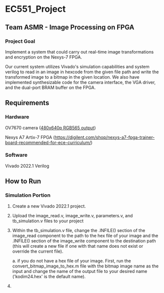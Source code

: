# EC551_Project
## Team ASMR - Image Processing on FPGA

### Project Goal

Implement a system that could carry out real-time image transformations and encryption on the Nexys-7 FPGA.

Our current system utilizes Vivado's simulation capabilities and system verilog to read in an image in hexcode from the given file path and write the transformed image to a bitmap in the given location. We also have implemented synthesizable code for the camera interface, the VGA driver, and the dual-port BRAM buffer on the FPGA.

## Requirements 

### Hardware
OV7670 camera ([480x640p RGB565 output](https://www.amazon.com/HiLetgo-OV7670-640x480-0-3Mega-Arduino/dp/B07S66Y3ZQ))
          
Nexys A7 Artix-7 FPGA (https://digilent.com/shop/nexys-a7-fpga-trainer-board-recommended-for-ece-curriculum/)

### Software
Vivado 2022.1
Verilog

## How to Run

### Simulation Portion
1. Create a new Vivado 2022.1 project.

2. Upload the image_read.v, image_write.v, parameters.v, and tb_simulation.v files to your project

3. Within the tb_simulation.v file, change the .INFILE() section of the image_read component to the path to the hex file of your image and the .INFILE() section of the image_write component to the destination path (this will create a new file if one with that name does not exist or override the current file).

   a. if you do not have a hex file of your image. First, run the convert_bitmap_image_to_hex.m file with the bitmap image name as the input and change the name of the output file to your desired name ('kodim24.hex' is the default name).

4. 
